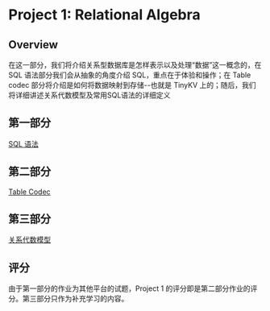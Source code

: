# Project 1: Relational Algebra

## Overview

在这一部分，我们将介绍关系型数据库是怎样表示以及处理“数据”这一概念的，在 SQL 语法部分我们会从抽象的角度介绍 SQL，重点在于体验和操作；在 Table codec 部分将介绍是如何将数据映射到存储--也就是 TinyKV 上的；随后，我们将详细讲述关系代数模型及常用SQL语法的详细定义

## 第一部分

[SQL 语法](./proj1-part1-README-zh_CN.md)

## 第二部分

[Table Codec](./proj1-part2-README-zh_CN.md)

## 第三部分
[关系代数模型](./proj1-part3-README-zh_CN.md)

## 评分

由于第一部分的作业为其他平台的试题，Project 1 的评分即是第二部分作业的评分。第三部分只作为补充学习的内容。
